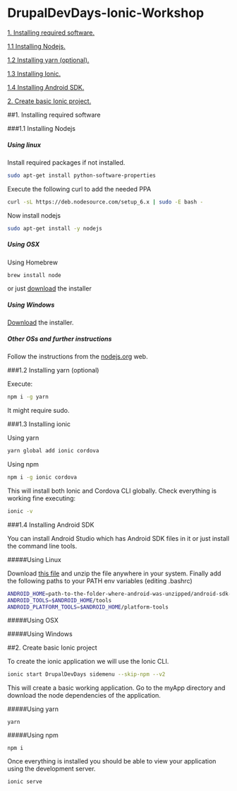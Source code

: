 # DrupalDevDays-Ionic-Workshop

[1. Installing required software.](#1-installing-required-software)

   [1.1 Installing Nodejs.](#11-installing-nodejs)

   [1.2 Installing yarn (optional).](#12-installing-yarn-optional)

   [1.3 Installing Ionic.](#13-installing-ionic)

   [1.4 Installing Android SDK.](#14-installing-android-sdk)
   
[2. Create basic Ionic project.](#2-create-basic-ionic-project)

##1. Installing required software
 
###1.1 Installing Nodejs

##### Using linux

Install required packages if not installed.

```bash
sudo apt-get install python-software-properties
```

Execute the following curl to add the needed PPA

```bash
curl -sL https://deb.nodesource.com/setup_6.x | sudo -E bash -
```

Now install nodejs

```bash
sudo apt-get install -y nodejs
```

##### Using OSX

Using Homebrew

```bash
brew install node
```

or just [download](http://nodejs.org/#download) the installer

##### Using Windows

[Download](http://nodejs.org/#download)  the installer.

##### Other OSs and further instructions

Follow the instructions from the [nodejs.org](https://nodejs.org/es/download/package-manager/) web.

###1.2 Installing yarn (optional)

Execute:

```bash
npm i -g yarn
```

It might require sudo.

###1.3 Installing ionic

Using yarn

```bash
yarn global add ionic cordova
```

Using npm

```bash
npm i -g ionic cordova
```

This will install both Ionic and Cordova CLI globally. Check everything is working fine executing:

```bash
ionic -v
```

###1.4 Installing Android SDK

You can install Android Studio which has Android SDK files in it or just install the command line tools.

#####Using Linux

Download [this file](https://dl.google.com/android/repository/tools_r25.2.3-linux.zip) and unzip the file anywhere in
 your system. Finally add the following paths to your PATH env variables (editing .bashrc)
 
```bash
ANDROID_HOME=path-to-the-folder-where-android-was-unzipped/android-sdk-linux
ANDROID_TOOLS=$ANDROID_HOME/tools
ANDROID_PLATFORM_TOOLS=$ANDROID_HOME/platform-tools
```

#####Using OSX


#####Using Windows

##2. Create basic Ionic project

To create the ionic application we will use the Ionic CLI.

```bash
ionic start DrupalDevDays sidemenu --skip-npm --v2
```

This will create a basic working application. Go to the myApp directory and download the node dependencies of the 
application.

#####Using yarn

```
yarn
```

#####Using npm
```
npm i
```

Once everything is installed you should be able to view your application using the development server.

```bash
ionic serve
```